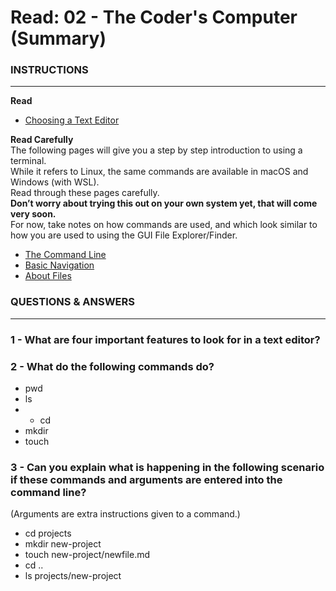 # Read: 02 - The Coder's Computer (Summary)

### INSTRUCTIONS
***

**Read**  
- [Choosing a Text Editor](https://codefellows.github.io/code-102-guide/curriculum/class-02/Choosing-A-Text-Editor--The-Older-Coder.pdf)

**Read Carefully**  
The following pages will give you a step by step introduction to using a terminal.  
While it refers to Linux, the same commands are available in macOS and Windows (with WSL).  
Read through these pages carefully.  
**Don’t worry about trying this out on your own system yet, that will come very soon.**  
For now, take notes on how commands are used, and which look similar to how you are used to using the GUI File Explorer/Finder.

- [The Command Line](https://ryanstutorials.net/linuxtutorial/commandline.php)
- [Basic Navigation](https://ryanstutorials.net/linuxtutorial/navigation.php)
- [About Files](https://ryanstutorials.net/linuxtutorial/aboutfiles.php)

### QUESTIONS & ANSWERS
***

### 1 - What are four important features to look for in a text editor?


### 2 - What do the following commands do?
- pwd
- ls
- - cd
- mkdir
- touch
    
### 3 - Can you explain what is happening in the following scenario if these commands and arguments are entered into the command line?
(Arguments are extra instructions given to a command.)

- cd projects
- mkdir new-project
- touch new-project/newfile.md
- cd ..
- ls projects/new-project
    
    
